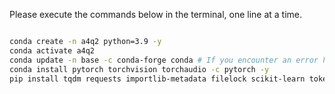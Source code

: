 Please execute the commands below in the terminal, one line at a time.

```bash

conda create -n a4q2 python=3.9 -y
conda activate a4q2
conda update -n base -c conda-forge conda # If you encounter an error here, it's okay to skip this command.
conda install pytorch torchvision torchaudio -c pytorch -y
pip install tqdm requests importlib-metadata filelock scikit-learn tokenizers numpy

```